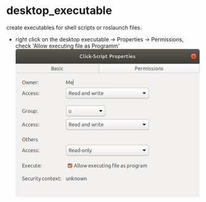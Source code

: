 # desktop_executable
create executables for shell scripts or roslaunch files.
- right click on the desktop executable -> Properties -> Permissions, check 'Allow executing file as Programm'
![alt text](https://github.com/JosefGst/desktop_executable/blob/main/images/properties.png)